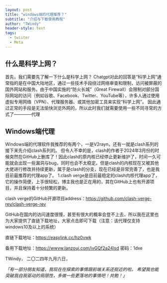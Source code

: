 ```yaml
---
layout: post
title: "windows端的代理推荐？"
subtitle: "介绍与下载使用教程"
author: "TWindy"
header-style: text
tags:
  - twiiter
  - Meta
---
```



什么是科学上网？
------

首先，我们需要先了解一下什么是科学上网？
Chatgpt对此的回答是“科学上网”通常指的是在中国大陆地区，通过一些技术手段绕过网络审查和限制，访问被屏蔽的国外网站和服务。由于中国实施的“防火长城”（Great Firewall）会限制对部分国际网站的访问（例如谷歌、Facebook、Twitter、YouTube等），许多人通过使用虚拟专用网络（VPN）、代理服务器、或其他加密工具来实现“科学上网”。
因此通过正常的手段是无法愉快浏览外网的，所以此时我们就需要使用一些不同寻常的方式了————代理




Windows端代理
-------
Windows端的代理软件我推荐的有两个，一是V2rayn，还有一就是clash系列的
接下来先介绍clash系列的。
但令人不幸的是，clash的作者于2024年3月份的时候突然在GitHub上删库了！因此clash的原内核已经停止更新维护了，时间一久可能就会出现一些漏洞与bug，同时也会不太稳定。但是clash的内核现在又被其他大佬进行修改并持续更新，属于是clash的分支，现在已经是非常完善了，也是我目前最推荐的代理app了。
1.clash verge是目前最稳定的clash内核代理app了，它的操作简便，上手很轻松，博主我也是正在用的，其在GitHub上也有开源项目，并且保持着十分频繁的更新。

clash verge的GitHub开源项目address：https://github.com/clash-verge-rev/clash-verge-rev 

GitHub在国内的访问速度很慢，甚至有很大的概率会登不上去，所以我在这里也为大家提供了直链下载地址，大家点击即可下载（注意：该代理仅支持windows10及以上的系统）

直链下载地址：https://easylink.cc/hz0vwk

备用下载地址：https://wwvw.lanzouj.com/ivGQf2a24lsd 密码：1dxe



TWindy，
二〇二四年九月六日，


_「有一部分朋友知道，我现在在探索的事情跟前端关系还挺近的啦。_
_希望我也能突破我自我驱动的局限性，多做一些更落地的事情吧！共勉！」_

